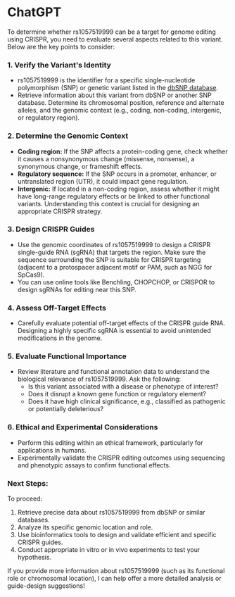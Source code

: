 # ChatGPT

To determine whether rs1057519999 can be a target for genome editing using CRISPR, you need to evaluate several aspects related to this variant. Below are the key points to consider:

### 1. **Verify the Variant's Identity**
   - rs1057519999 is the identifier for a specific single-nucleotide polymorphism (SNP) or genetic variant listed in the [dbSNP database](https://www.ncbi.nlm.nih.gov/snp/).
   - Retrieve information about this variant from dbSNP or another SNP database. Determine its chromosomal position, reference and alternate alleles, and the genomic context (e.g., coding, non-coding, intergenic, or regulatory region).

### 2. **Determine the Genomic Context**
   - **Coding region:** If the SNP affects a protein-coding gene, check whether it causes a nonsynonymous change (missense, nonsense), a synonymous change, or frameshift effects.
   - **Regulatory sequence:** If the SNP occurs in a promoter, enhancer, or untranslated region (UTR), it could impact gene regulation.
   - **Intergenic:** If located in a non-coding region, assess whether it might have long-range regulatory effects or be linked to other functional variants.
   Understanding this context is crucial for designing an appropriate CRISPR strategy.

### 3. **Design CRISPR Guides**
   - Use the genomic coordinates of rs1057519999 to design a CRISPR single-guide RNA (sgRNA) that targets the region. Make sure the sequence surrounding the SNP is suitable for CRISPR targeting (adjacent to a protospacer adjacent motif or PAM, such as NGG for SpCas9).
   - You can use online tools like Benchling, CHOPCHOP, or CRISPOR to design sgRNAs for editing near this SNP.

### 4. **Assess Off-Target Effects**
   - Carefully evaluate potential off-target effects of the CRISPR guide RNA. Designing a highly specific sgRNA is essential to avoid unintended modifications in the genome.

### 5. **Evaluate Functional Importance**
   - Review literature and functional annotation data to understand the biological relevance of rs1057519999. Ask the following:
     - Is this variant associated with a disease or phenotype of interest?
     - Does it disrupt a known gene function or regulatory element?
     - Does it have high clinical significance, e.g., classified as pathogenic or potentially deleterious?

### 6. **Ethical and Experimental Considerations**
   - Perform this editing within an ethical framework, particularly for applications in humans.
   - Experimentally validate the CRISPR editing outcomes using sequencing and phenotypic assays to confirm functional effects.

### Next Steps:
To proceed:
1. Retrieve precise data about rs1057519999 from dbSNP or similar databases.
2. Analyze its specific genomic location and role.
3. Use bioinformatics tools to design and validate efficient and specific CRISPR guides.
4. Conduct appropriate in vitro or in vivo experiments to test your hypothesis.

If you provide more information about rs1057519999 (such as its functional role or chromosomal location), I can help offer a more detailed analysis or guide-design suggestions!